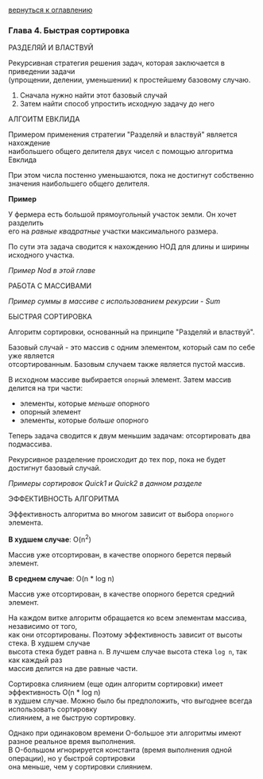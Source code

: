 <a href="/README.md">вернуться к оглавлению</a><br>

<h3> Глава 4. Быстрая сортировка </h3>

РАЗДЕЛЯЙ И ВЛАСТВУЙ

Рекурсивная стратегия решения задач, которая заключается в приведении задачи <br> 
(упрощении, делении, уменьшении) к простейшему базовому случаю.

1. Сначала нужно найти этот базовый случай
2. Затем найти способ упростить исходную задачу до него

АЛГОИТМ ЕВКЛИДА

Примером применения стратегии "Разделяй и властвуй" является нахождение <br> 
наибольшего общего делителя двух чисел с помощью алгоритма Евклида

При этом числа постенно уменьшаются, пока не достигнут собственно <br>
значения наибольшего общего делителя.

**Пример**

У фермера есть большой прямоугольный участок земли. Он хочет разделить<br> 
его на *равные* *квадратные* участки максимального размера.

По сути эта задача сводится к нахождению НОД для длины и ширины исходного участка.

_Пример Nod в этой главе_


РАБОТА С МАССИВАМИ

_Пример суммы в массиве с использованием рекурсии - Sum_


БЫСТРАЯ СОРТИРОВКА

Алгоритм сортировки, основанный на принципе "Разделяй и властвуй".

Базовый случай - это массив с одним элементом, который сам по себе уже является <br> 
отсортированным. Базовым случаем также является пустой массив.

В исходном массиве выбирается `опорный` элемент. Затем массив делится на три части:

- элементы, которые *меньше* опорного
- опорный элемент
- элементы, которые *больше* опорного

Теперь задача сводится к двум меньшим задачам: отсортировать два подмассива.

Рекурсивное разделение происходит до тех пор, пока не будет достигнут базовый случай.

_Примеры сортировок Quick1 и Quick2 в данном разделе_ 


ЭФФЕКТИВНОСТЬ АЛГОРИТМА

Эффективность алгоритма во многом зависит от выбора `опорного` элемента.

**В худшем случае**: O(n<sup>2</sup>)

Массив уже отсортирован, в качестве опорного берется первый элемент.

**В среднем случае**: O(n * log n)

Массив уже отсортирован, в качестве опорного берется средний элемент.

На каждом витке алгоритм обращается ко всем элементам массива, независимо от того,<br> 
как они отсортированы. Поэтому эффективность зависит от высоты стека. В худшем случае <br> 
высота стека будет равна `n`. В лучшем случае высота стека `log n`, так как каждый раз <br>
массив делится на две равные части.

Сортировка слиянием (еще один алгоритм сортировки) имеет эффективность O(n * log n)<br> 
в худшем случае. Можно было бы предположить, что выгоднее всегда использовать сортировку<br> 
слиянием, а не быструю сортировку.

Однако при одинаковом времени O-большое эти алгоритмы имеют разное реальное время выполнения. <br> 
В O-большом игнорируется константа (время выполнения одной операции), но у быстрой сортировки <br>
она меньше, чем у сортировки слиянием.